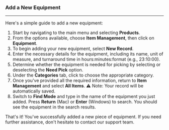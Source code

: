 ### Add a New Equipment
______________________
Here's a simple guide to add a new equipment:
1. Start by navigating to the main menu and selecting **Products**.
2. From the options available, choose **Item Management**, then click on **Equipment**.
3. To begin adding your new equipment, select **New Record**.
4. Enter the necessary details for the equipment, including its name, unit of measure, and turnaround time in hours:minutes:format (e.g., 23:10:00).
5. Determine whether the equipment is needed for picking by selecting or deselecting the **Need Pick** option.
6. Under the **Categories** tab, click to choose the appropriate category.
7. Once you've provided all the required information, return to **Item Management** and select **All Items**. 
	⚠️ Note: Your record will be automatically saved.
8. Switch to **Find Mode** and type in the name of the equipment you just added. Press **Return** (Mac) or **Enter** (Windows) to search. You should see the equipment in the search results.

That's it! You've successfully added a new piece of equipment. If you need further assistance, don't hesitate to contact our support team.